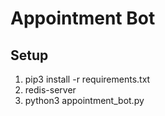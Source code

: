 # Appointment Bot

## Setup
1. pip3 install -r requirements.txt
2. redis-server
3. python3 appointment_bot.py